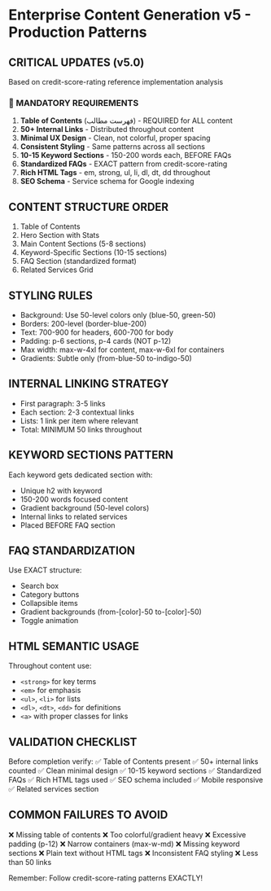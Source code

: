 # Enterprise Content Generation v5 - Production Patterns

## CRITICAL UPDATES (v5.0)
Based on credit-score-rating reference implementation analysis

### 🚨 MANDATORY REQUIREMENTS
1. **Table of Contents** (فهرست مطالب) - REQUIRED for ALL content
2. **50+ Internal Links** - Distributed throughout content
3. **Minimal UX Design** - Clean, not colorful, proper spacing
4. **Consistent Styling** - Same patterns across all sections  
5. **10-15 Keyword Sections** - 150-200 words each, BEFORE FAQs
6. **Standardized FAQs** - EXACT pattern from credit-score-rating
7. **Rich HTML Tags** - em, strong, ul, li, dl, dt, dd throughout
8. **SEO Schema** - Service schema for Google indexing

## CONTENT STRUCTURE ORDER
1. Table of Contents
2. Hero Section with Stats
3. Main Content Sections (5-8 sections)
4. Keyword-Specific Sections (10-15 sections)
5. FAQ Section (standardized format)
6. Related Services Grid

## STYLING RULES
- Background: Use 50-level colors only (blue-50, green-50)
- Borders: 200-level (border-blue-200)
- Text: 700-900 for headers, 600-700 for body
- Padding: p-6 sections, p-4 cards (NOT p-12)
- Max width: max-w-4xl for content, max-w-6xl for containers
- Gradients: Subtle only (from-blue-50 to-indigo-50)

## INTERNAL LINKING STRATEGY
- First paragraph: 3-5 links
- Each section: 2-3 contextual links
- Lists: 1 link per item where relevant
- Total: MINIMUM 50 links throughout

## KEYWORD SECTIONS PATTERN
Each keyword gets dedicated section with:
- Unique h2 with keyword
- 150-200 words focused content
- Gradient background (50-level colors)
- Internal links to related services
- Placed BEFORE FAQ section

## FAQ STANDARDIZATION
Use EXACT structure:
- Search box
- Category buttons
- Collapsible items
- Gradient backgrounds (from-[color]-50 to-[color]-50)
- Toggle animation

## HTML SEMANTIC USAGE
Throughout content use:
- `<strong>` for key terms
- `<em>` for emphasis
- `<ul>`, `<li>` for lists
- `<dl>`, `<dt>`, `<dd>` for definitions
- `<a>` with proper classes for links

## VALIDATION CHECKLIST
Before completion verify:
✅ Table of Contents present
✅ 50+ internal links counted
✅ Clean minimal design
✅ 10-15 keyword sections
✅ Standardized FAQs
✅ Rich HTML tags used
✅ SEO schema included
✅ Mobile responsive
✅ Related services section

## COMMON FAILURES TO AVOID
❌ Missing table of contents
❌ Too colorful/gradient heavy
❌ Excessive padding (p-12)
❌ Narrow containers (max-w-md)
❌ Missing keyword sections
❌ Plain text without HTML tags
❌ Inconsistent FAQ styling
❌ Less than 50 links

Remember: Follow credit-score-rating patterns EXACTLY!